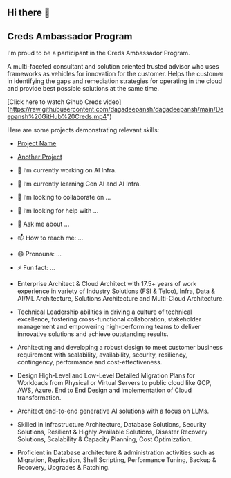## Hi there 👋

## Creds Ambassador Program

I'm proud to be a participant in the Creds Ambassador Program.

A multi-faceted consultant and solution oriented trusted advisor who uses frameworks as vehicles for innovation for the customer.
Helps the customer in identifying the gaps and remediation strategies for operating in the cloud and provide best possible solutions at the same time.

[Click here to watch Gihub Creds video] (https://raw.githubusercontent.com/dagadeepansh/dagadeepansh/main/Deepansh%20GitHub%20Creds.mp4")

Here are some projects demonstrating relevant skills:

- [Project Name](link-to-repo)
- [Another Project](link-to-repo)
- 🔭 I’m currently working on AI Infra.
- 🌱 I’m currently learning Gen AI and AI Infra.
- 👯 I’m looking to collaborate on ...
- 🤔 I’m looking for help with ...
- 💬 Ask me about ...
- 📫 How to reach me: ...
- 😄 Pronouns: ...
- ⚡ Fun fact: ...

- Enterprise Architect & Cloud Architect with 17.5+ years of work experience in variety of Industry Solutions (FSI & Telco), Infra, Data & AI/ML Architecture, Solutions Architecture and Multi-Cloud Architecture.
- Technical Leadership abilities in driving a culture of technical excellence, fostering cross-functional collaboration, stakeholder management and empowering high-performing teams to deliver innovative solutions and achieve outstanding results.
- Architecting and developing a robust design to meet customer business requirement with scalability, availability, security, resiliency, contingency, performance and cost-effectiveness.
- Design High-Level and Low-Level Detailed Migration Plans for Workloads from Physical or Virtual Servers to public cloud like GCP, AWS, Azure. End to End Design and Implementation of Cloud transformation.
- Architect end-to-end generative AI solutions with a focus on LLMs.
- Skilled in Infrastructure Architecture, Database Solutions, Security Solutions, Resilient & Highly Available Solutions, Disaster Recovery Solutions, Scalability & Capacity Planning, Cost Optimization.
- Proficient in Database architecture & administration activities such as Migration, Replication, Shell Scripting, Performance Tuning, Backup & Recovery, Upgrades & Patching.
